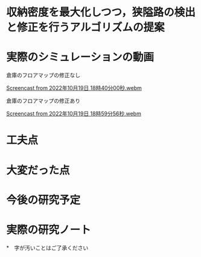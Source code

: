 # 収納密度を最大化しつつ，狭隘路の検出と修正を行うアルゴリズムの提案

# 実際のシミュレーションの動画
倉庫のフロアマップの修正なし

[Screencast from 2022年10月19日 18時40分00秒.webm](https://user-images.githubusercontent.com/63102510/200446607-304f3a74-6868-4ae0-b66d-78d1de3cb1a4.webm)

倉庫のフロアマップの修正あり

[Screencast from 2022年10月19日 18時59分56秒.webm](https://user-images.githubusercontent.com/63102510/200446722-070480ce-7896-49b9-9fc2-48467b39af85.webm)

# 工夫点

# 大変だった点


# 今後の研究予定


# 実際の研究ノート

*　字が汚いことはご了承ください



